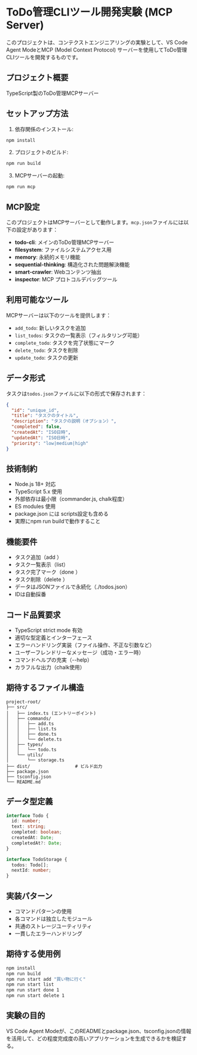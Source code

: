 # ToDo管理CLIツール開発実験 (MCP Server)

このプロジェクトは、コンテクストエンジニアリングの実験として、VS Code Agent ModeとMCP (Model Context Protocol) サーバーを使用してToDo管理CLIツールを開発するものです。

## プロジェクト概要
TypeScript製のToDo管理MCPサーバー

## セットアップ方法

1. 依存関係のインストール:
```bash
npm install
```

2. プロジェクトのビルド:
```bash
npm run build
```

3. MCPサーバーの起動:
```bash
npm run mcp
```

## MCP設定

このプロジェクトはMCPサーバーとして動作します。`mcp.json`ファイルには以下の設定があります：

- **todo-cli**: メインのToDo管理MCPサーバー
- **filesystem**: ファイルシステムアクセス用
- **memory**: 永続的メモリ機能
- **sequential-thinking**: 構造化された問題解決機能
- **smart-crawler**: Webコンテンツ抽出
- **inspector**: MCP プロトコルデバッグツール

## 利用可能なツール

MCPサーバーは以下のツールを提供します：

- `add_todo`: 新しいタスクを追加
- `list_todos`: タスクの一覧表示（フィルタリング可能）
- `complete_todo`: タスクを完了状態にマーク
- `delete_todo`: タスクを削除
- `update_todo`: タスクの更新

## データ形式

タスクは`todos.json`ファイルに以下の形式で保存されます：

```json
{
  "id": "unique_id",
  "title": "タスクのタイトル",
  "description": "タスクの説明（オプション）",
  "completed": false,
  "createdAt": "ISO日時",
  "updatedAt": "ISO日時",
  "priority": "low|medium|high"
}
```

## 技術制約
- Node.js 18+ 対応
- TypeScript 5.x 使用
- 外部依存は最小限（commander.js, chalk程度）
- ES modules 使用
- package.json には scripts設定も含める
- 実際にnpm run buildで動作すること

## 機能要件
- タスク追加（add <task>）
- タスク一覧表示（list）
- タスク完了マーク（done <id>）
- タスク削除（delete <id>）
- データはJSONファイルで永続化（./todos.json）
- IDは自動採番

## コード品質要求
- TypeScript strict mode 有効
- 適切な型定義とインターフェース
- エラーハンドリング実装（ファイル操作、不正な引数など）
- ユーザーフレンドリーなメッセージ（成功・エラー時）
- コマンドヘルプの充実（--help）
- カラフルな出力（chalk使用）

## 期待するファイル構造
```
project-root/
├── src/
│   ├── index.ts (エントリーポイント)
│   ├── commands/
│   │   ├── add.ts
│   │   ├── list.ts
│   │   ├── done.ts
│   │   └── delete.ts
│   ├── types/
│   │   └── todo.ts
│   └── utils/
│       └── storage.ts
├── dist/                 # ビルド出力
├── package.json
├── tsconfig.json
└── README.md
```

## データ型定義
```typescript
interface Todo {
  id: number;
  text: string;
  completed: boolean;
  createdAt: Date;
  completedAt?: Date;
}

interface TodoStorage {
  todos: Todo[];
  nextId: number;
}
```

## 実装パターン
- コマンドパターンの使用
- 各コマンドは独立したモジュール
- 共通のストレージユーティリティ
- 一貫したエラーハンドリング

## 期待する使用例
```bash
npm install
npm run build
npm run start add "買い物に行く"
npm run start list
npm run start done 1
npm run start delete 1
```

## 実験の目的
VS Code Agent Modeが、このREADMEとpackage.json、tsconfig.jsonの情報を活用して、どの程度完成度の高いアプリケーションを生成できるかを検証する。
